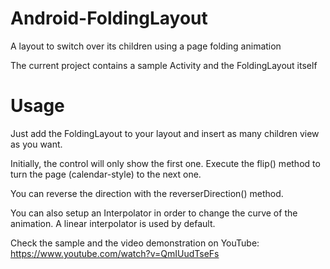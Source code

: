 Android-FoldingLayout
=====================

A layout to switch over its children using a page folding animation

The current project contains a sample Activity and the FoldingLayout itself

Usage
=====

Just add the FoldingLayout to your layout and insert as many children view as you want.

Initially, the control will only show the first one. Execute the flip() method to turn the page (calendar-style) to the next one.

You can reverse the direction with the reverserDirection() method.

You can also setup an Interpolator in order to change the curve of the animation. A linear interpolator is used by default.

Check the sample and the video demonstration on YouTube: https://www.youtube.com/watch?v=QmIUudTseFs
